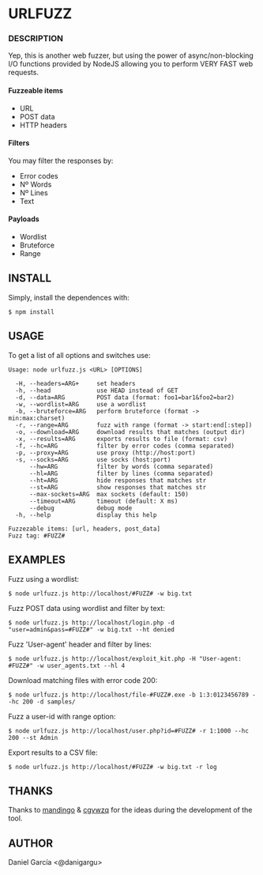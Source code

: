# URLFUZZ

### DESCRIPTION
Yep, this is another web fuzzer, but using the power of async/non-blocking I/O functions provided by NodeJS allowing you to perform VERY FAST web requests.

#### Fuzzeable items

* URL
* POST data
* HTTP headers

#### Filters

You may filter the responses by:

* Error codes
* Nº Words
* Nº Lines
* Text

#### Payloads

* Wordlist
* Bruteforce
* Range

## INSTALL

Simply, install the dependences with:

 `$ npm install`

## USAGE

To get a list of all options and switches use:

```
Usage: node urlfuzz.js <URL> [OPTIONS]

  -H, --headers=ARG+     set headers
  -h, --head             use HEAD instead of GET
  -d, --data=ARG         POST data (format: foo1=bar1&foo2=bar2)
  -w, --wordlist=ARG     use a wordlist
  -b, --bruteforce=ARG   perform bruteforce (format -> min:max:charset)
  -r, --range=ARG        fuzz with range (format -> start:end[:step])
  -o, --download=ARG     download results that matches (output dir)
  -x, --results=ARG      exports results to file (format: csv)
  -f, --hc=ARG           filter by error codes (comma separated)
  -p, --proxy=ARG        use proxy (http://host:port)
  -s, --socks=ARG        use socks (host:port)
      --hw=ARG           filter by words (comma separated)
      --hl=ARG           filter by lines (comma separated)
      --ht=ARG           hide responses that matches str
      --st=ARG           show responses that matches str
      --max-sockets=ARG  max sockets (default: 150)
      --timeout=ARG      timeout (default: X ms)
      --debug            debug mode
  -h, --help             display this help

Fuzzezable items: [url, headers, post_data]
Fuzz tag: #FUZZ#
```

## EXAMPLES

Fuzz using a wordlist:

`$ node urlfuzz.js http://localhost/#FUZZ# -w big.txt`

Fuzz POST data using wordlist and filter by text:

`$ node urlfuzz.js http://localhost/login.php -d "user=admin&pass=#FUZZ#" -w big.txt --ht denied`

Fuzz 'User-agent' header and filter by lines:

`$ node urlfuzz.js http://localhost/exploit_kit.php -H "User-agent: #FUZZ#" -w user_agents.txt --hl 4`

Download matching files with error code 200:

`$ node urlfuzz.js http://localhost/file-#FUZZ#.exe -b 1:3:0123456789 --hc 200 -d samples/`

Fuzz a user-id with range option:

`$ node urlfuzz.js http://localhost/user.php?id=#FUZZ# -r 1:1000 --hc 200 --st Admin`

Export results to a CSV file:

`$ node urlfuzz.js http://localhost/#FUZZ# -w big.txt -r log`

## THANKS

Thanks to [mandingo](https://twitter.com/m_ndingo) & [cgvwzq](https://twitter.com/cgvwzq) for the ideas during the development of the tool.

## AUTHOR

Daniel García <@danigargu>
